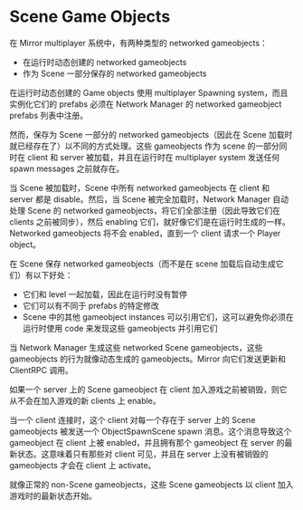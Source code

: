 # Scene Game Objects

在 Mirror multiplayer 系统中，有两种类型的 networked gameobjects：
- 在运行时动态创建的 networked gameobjects
- 作为 Scene 一部分保存的 networked gameobjects

在运行时动态创建的 Game objects 使用 multiplayer Spawning system，而且实例化它们的 prefabs 必须在 Network Manager 的 networked gameobject prefabs 列表中注册。

然而，保存为 Scene 一部分的 networked gameobjects（因此在 Scene 加载时就已经存在了）以不同的方式处理。这些 gameobjects 作为 scene 的一部分同时在 client 和 server 被加载，并且在运行时在 multiplayer system 发送任何 spawn messages 之前就存在。

当 Scene 被加载时，Scene 中所有 networked gameobjects 在 client 和 server 都是 disable。然后，当 Scene 被完全加载时，Network Manager 自动处理 Scene 的 networked gameobjects，将它们全部注册（因此导致它们在 clients 之前被同步），然后 enabling 它们，就好像它们是在运行时生成的一样。Networked gameobjects 将不会 enabled，直到一个 client 请求一个 Player object。

在 Scene 保存 networked gameobjects（而不是在 scene 加载后自动生成它们）有以下好处：
- 它们和 level 一起加载，因此在运行时没有暂停
- 它们可以有不同于 prefabs 的特定修改
- Scene 中的其他 gameobject instances 可以引用它们，这可以避免你必须在运行时使用 code 来发现这些 gameobjects 并引用它们

当 Network Manager 生成这些 networked Scene gameobjects，这些 gameobjects 的行为就像动态生成的 gameobjects。Mirror 向它们发送更新和 ClientRPC 调用。

如果一个 server 上的 Scene gameobject 在 client 加入游戏之前被销毁，则它从不会在加入游戏的新 clients 上 enable。

当一个 client 连接时，这个 client 对每一个存在于 server 上的 Scene gameobjects 被发送一个 ObjectSpawnScene spawn 消息。这个消息导致这个 gameobject 在 client 上被 enabled，并且拥有那个 gameobject 在 server 的最新状态。这意味着只有那些对 client 可见，并且在 server 上没有被销毁的 gameobjects 才会在 client 上 activate。

就像正常的 non-Scene gameobjects，这些 Scene gameobjects 以 client 加入游戏时的最新状态开始。
